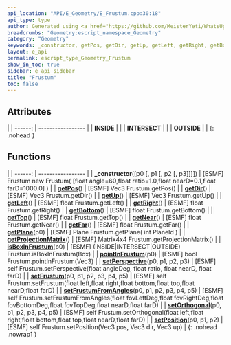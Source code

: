 ```yaml
---
api_location: "API/E_Geometry/E_Frustum.cpp:30:18"
api_type: type
author: Generated using <a href="https://github.com/MeisterYeti/WhatsUpDoc">WhatsUpDoc</a>
breadcrumbs: "Geometry:escript_namespace_Geometry"
category: "Geometry"
keywords: _constructor, getPos, getDir, getUp, getLeft, getRight, getBottom, getTop, getNear, getFar, getPlane, getProjectionMatrix, isBoxInFrustum, pointInFrustum, setPerspective, setFrustum, setFrustumFromAngles, setOrthogonal, setPosition, INSIDE, INTERSECT, OUTSIDE
layout: e_api
permalink: escript_type_Geometry_Frustum
show_in_toc: true
sidebar: e_api_sidebar
title: "Frustum"
toc: false
---
```


## Attributes

|
| ------: | ----------------- |
| **INSIDE** | |
| **INTERSECT** | |
| **OUTSIDE** | |
{: .nohead }
## Functions

|
| ------: | ----------------- |
| **_constructor**([p0 [, p1 [, p2 [, p3]]]]) | [ESMF] Frustum new Frustum( [float angle=60,float ratio=1.0,float nearD=0.1,float farD=1000.0] ) |
| **[getPos](classGeometry_1_1Frustum#classGeometry_1_1Frustum_1a5e89187654cefe6ed1896f015bed8673)**() | [ESMF] Vec3 Frustum.getPos() |
| **[getDir](classGeometry_1_1Frustum#classGeometry_1_1Frustum_1ad8895e665d86ba37b0998fd3440d2bfe)**() | [ESMF] Vec3 Frustum.getDir() |
| **[getUp](classGeometry_1_1Frustum#classGeometry_1_1Frustum_1aa7d6642ea13da22e4caedfdea46837dc)**() | [ESMF] Vec3 Frustum.getUp() |
| **[getLeft](classGeometry_1_1Frustum#classGeometry_1_1Frustum_1ab68343eb871ab8e467147bff1ae092b4)**() | [ESMF] float Frustum.getLeft() |
| **[getRight](classGeometry_1_1Frustum#classGeometry_1_1Frustum_1ac1048837c591a0be8f1a1ab96b41c827)**() | [ESMF] float Frustum.getRight() |
| **[getBottom](classGeometry_1_1Frustum#classGeometry_1_1Frustum_1a0885adef543c190a893fbe3bd1a9ea57)**() | [ESMF] float Frustum.getBottom() |
| **[getTop](classGeometry_1_1Frustum#classGeometry_1_1Frustum_1a2d4ff2802d7c713ebc464becb194972d)**() | [ESMF] float Frustum.getTop() |
| **[getNear](classGeometry_1_1Frustum#classGeometry_1_1Frustum_1ab3a88dfccfd97cd13ba1893900f4af7e)**() | [ESMF] float Frustum.getNear() |
| **[getFar](classGeometry_1_1Frustum#classGeometry_1_1Frustum_1a61848fa4c2affbc1f7ab8e022cc5fe70)**() | [ESMF] float Frustum.getFar() |
| **[getPlane](classGeometry_1_1Frustum#classGeometry_1_1Frustum_1a5d9d302c705a282df976561a8c654a4b)**(p0) | [ESMF] Plane Frustum.getPlane( int PlaneId ) |
| **[getProjectionMatrix](classGeometry_1_1Frustum#classGeometry_1_1Frustum_1a2375658fe433c9783cf44c834fd954f6)**() | [ESMF] Matrix4x4 Frustum.getProjectionMatrix() |
| **[isBoxInFrustum](classGeometry_1_1Frustum#classGeometry_1_1Frustum_1a31312e8c595ee99563f82471482da299)**(p0) | [ESMF] (INSIDE\|INTERSECT\|OUTSIDE) Frustum.isBoxInFrustum(Box) |
| **[pointInFrustum](classGeometry_1_1Frustum#classGeometry_1_1Frustum_1abd83260b79fe5a45eb26541328641555)**(p0) | [ESMF] bool Frustum.pointInFrustum(Vec3) |
| **[setPerspective](classGeometry_1_1Frustum#classGeometry_1_1Frustum_1a8a7af6781611543fcb1243b0799edb03)**(p0, p1, p2, p3) | [ESMF] self Frustum.setPerspective(float angleDeg, float ratio, float nearD, float farD) |
| **[setFrustum](classGeometry_1_1Frustum#classGeometry_1_1Frustum_1a0b1cc5bd917f82da9ee260fdda178714)**(p0, p1, p2, p3, p4, p5) | [ESMF] self Frustum.setFrustum(float left,float right,float bottom,float top,float nearD,float farD) |
| **[setFrustumFromAngles](classGeometry_1_1Frustum#classGeometry_1_1Frustum_1aa86df07add38e4651dc689c71699b14c)**(p0, p1, p2, p3, p4, p5) | [ESMF] self Frustum.setFrustumFromAngles(float fovLeftDeg,float fovRightDeg,float fovBottomDeg,float fovTopDeg,float nearD,float farD) |
| **[setOrthogonal](classGeometry_1_1Frustum#classGeometry_1_1Frustum_1a2c316af082885926c13040243a0a973c)**(p0, p1, p2, p3, p4, p5) | [ESMF] self Frustum.setOrthogonal(float left,float right,float bottom,float top,float nearD,float farD) |
| **[setPosition](classGeometry_1_1Frustum#classGeometry_1_1Frustum_1a1f588c42e6d7518e7886041ad1a531eb)**(p0, p1, p2) | [ESMF] self Frustum.setPosition(Vec3 pos, Vec3 dir, Vec3 up) |
{: .nohead .nowrap1 }
